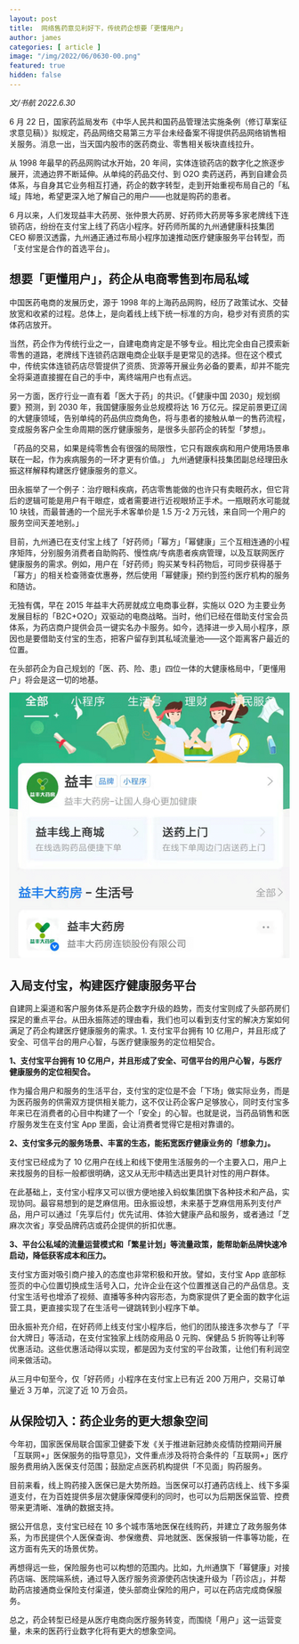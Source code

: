 ```yaml
---
layout: post
title:  网络售药意见利好下，传统药企想要「更懂用户」
author: james
categories: [ article ]
image: "/img/2022/06/0630-00.png"
featured: true
hidden: false
---
```






*文/书航 2022.6.30*

6 月 22 日，国家药监局发布《中华人民共和国药品管理法实施条例（修订草案征求意见稿）》拟规定，药品网络交易第三方平台未经备案不得提供药品网络销售相关服务。消息一出，当天国内股市的医药商业、零售相关板块直线拉升。

从 1998 年最早的药品网购试水开始，20 年间，实体连锁药店的数字化之旅逐步展开，流通边界不断延伸。从单纯的药品交付、到 O2O 卖药送药，再到自建会员体系，与自身其它业务相互打通，药企的数字转型，走到开始重视布局自己的「私域」阵地，希望更深入地了解自己的用户——也就是购药的患者。

6 月以来，人们发现益丰大药房、张仲景大药房、好药师大药房等多家老牌线下连锁药店，纷纷在支付宝上线了药店小程序。好药师所属的九州通健康科技集团 CEO 柳景汉透露，九州通正通过布局小程序加速推动医疗健康服务平台转型，而「支付宝是合作的首选平台」。

## 想要「更懂用户」，药企从电商零售到布局私域

中国医药电商的发展历史，源于 1998 年的上海药品网购，经历了政策试水、交替放宽和收紧的过程。总体上，是向着线上线下统一标准的方向，稳步对有资质的实体药店放开。

当然，药企作为传统行业之一，自建电商肯定是不够专业。相比完全由自己摸索新零售的道路，老牌线下连锁药店跟电商企业联手是更常见的选择。但在这个模式中，传统实体连锁药店尽管提供了资质、货源等开展业务必备的要素，却并不能完全将渠道直接握在自己的手中，离终端用户也有点远。

另一方面，医疗行业一直有着「医大于药」的共识。《「健康中国 2030」规划纲要》预测，到 2030 年，我国健康服务业总规模将达 16 万亿元。探足前景更辽阔的大健康领域，告别单纯的药品供应商角色，将与患者的接触从单一的售药流程，变成服务客户全生命周期的医疗健康服务，是很多头部药企的转型「梦想」。

「药品的交易，如果是纯零售会有很强的局限性，它只有跟疾病和用户使用场景串联在一起，作为疾病服务的一环才更有价值。」 九州通健康科技集团副总经理田永振这样解释构建医疗健康服务的意义。

田永振举了一个例子：治疗眼科疾病，药店零售能做的也许只有卖眼药水，但它背后的逻辑可能是用户有干眼症，或者需要进行近视眼矫正手术。一瓶眼药水可能就 10 块钱，而最普通的一个屈光手术客单价是 1.5 万-2 万元钱，来自同一个用户的服务空间天差地别。」

目前，九州通已在支付宝上线了「好药师」「幂方」「幂健康」三个互相连通的小程序矩阵，分别服务消费者自助购药、慢性病/专病患者疾病管理，以及互联网医疗健康服务的需求。例如，用户在「好药师」购买某专科药物后，可同步获得基于「幂方」的相关检查筛查优惠券，然后使用「幂健康」预约到签约医疗机构的服务和随访。

无独有偶，早在 2015 年益丰大药房就成立电商事业群，实施以 O2O 为主要业务发展目标的「B2C+O2O」双驱动的电商战略。当时，他们已经在借助支付宝会员体系，为药店商户提供会员一键实名办卡服务。如今，选择进一步入局小程序，原因也是要借助支付宝的生态，把客户留存到其私域流量池——这个距离客户最近的位置。

在头部药企为自己规划的「医、药、险、患」四位一体的大健康格局中，「更懂用户」将会是这一切的地基。

![](/img/2022/06/0630-01.png)

## 入局支付宝，构建医疗健康服务平台

自建网上渠道和客户服务体系是药企数字升级的趋势，而支付宝则成了头部药房们探足的重点平台。从田永振陈述的理由看，我们也可以看到支付宝的解决方案如何满足了药企构建医疗健康服务的需求。1. 支付宝平台拥有 10 亿用户，并且形成了安全、可信平台的用户心智，与医疗健康服务的定位相契合。

**1、支付宝平台拥有 10 亿用户，并且形成了安全、可信平台的用户心智，与医疗健康服务的定位相契合。**

作为撮合用户和服务的生活平台，支付宝的定位是不会「下场」做实际业务，而是为医药服务的供需双方提供相关能力，这不仅让药企客户足够放心，同时支付宝多年来已在消费者的心目中构建了一个「安全」的心智。也就是说，当药品销售和医疗服务发生在支付宝 App 里面，会让消费者觉得它是相对靠谱的。

**2、支付宝多元的服务场景、丰富的生态，能拓宽医疗健康业务的「想象力」。**

支付宝已经成为了 10 亿用户在线上和线下使用生活服务的一个主要入口，用户上来找服务的目标一般都很明确，这又从无形中精选出更具针对性的用户群体。

在此基础上，支付宝小程序又可以很方便地接入蚂蚁集团旗下各种技术和产品，实现协同。最容易想到的是芝麻信用。田永振设想，未来基于芝麻信用系列支付产品，用户可以通过「先享后付」优先试用、体验大健康产品和服务，或者通过「芝麻次次省」享受品牌药店或药企提供的折扣优惠。

**3、平台公私域的流量运营模式和「繁星计划」等流量政策，能帮助新品牌快速冷启动，降低获客成本和压力。**

支付宝方面对吸引商户接入的态度也非常积极和开放。譬如，支付宝 App 底部标签页的中心位置切换成生活号入口，允许企业在这个位置推送自己的产品信息。支付宝生活号也增添了视频、直播等多种内容形态，为商家提供了更全面的数字化运营工具，更直接实现了在生活号一键跳转到小程序下单。

田永振补充介绍，在好药师上线支付宝小程序后，他们的团队接连多次参与了「平台大牌日」等活动，在支付宝独家上线防疫用品 0 元购、保健品 5 折购等让利等优惠活动。这些优惠活动得以实现，都是因为支付宝的平台政策，让他们有利润空间来做活动。

从三月中旬至今，仅「好药师」小程序在支付宝上已有近 200 万用户，交易订单量近 3 万单，沉淀了近 10 万会员。

## 从保险切入：药企业务的更大想象空间

今年初，国家医保局联合国家卫健委下发《关于推进新冠肺炎疫情防控期间开展「互联网+」医保服务的指导意见》，文件重点涉及将符合条件的「互联网+」医疗服务费用纳入医保支付范围；鼓励定点医药机构提供「不见面」购药服务。

目前来看，线上购药接入医保已是大势所趋。当医保可以打通药店线上、线下多渠道支付，在为百姓提供多层次健康保障便利的同时，也可以为后期医保监管、控费带来更清晰、准确的数据支持。

据公开信息，支付宝已经在 10 多个城市落地医保在线购药，并建立了政务服务体系，为市民提供个人医保查询、参保缴费、异地就医、医保报销一件事等功能，在这方面有先天的场景优势。

再想得远一些，保险服务也可以构想的范围内。比如，九州通旗下「幂健康」对接药店端、医院端系统，通过导入医疗服务资源使药店快速升级为「药诊店」，并帮助药店接通商业保险支付渠道，使头部商业保险的用户，可以在药店完成商保服务。

总之，药企转型已经是从医疗电商向医疗服务转变，而围绕「用户」这一运营变量，未来的医药行业数字化将有更大的想象空间。